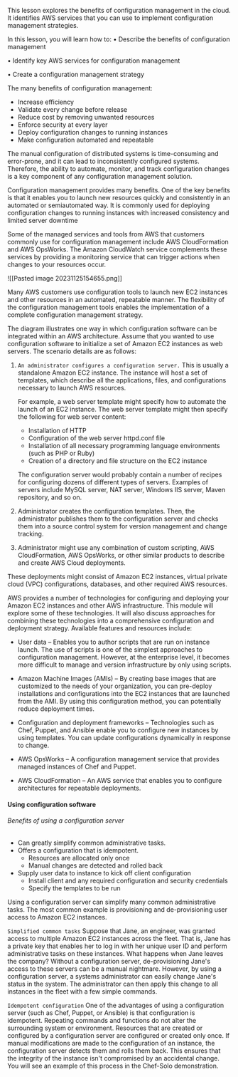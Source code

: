 This lesson explores the benefits of configuration management in the cloud. It identifies AWS services that you can use to implement configuration management strategies.

In this lesson, you will learn how to:
• Describe the benefits of configuration management 

• Identify key AWS services for configuration management 

• Create a configuration management strategy



The many benefits of configuration management:
- Increase efficiency 
- Validate every change before release
- Reduce cost by removing unwanted resources
- Enforce security at every layer
- Deploy configuration changes to running instances
- Make configuration automated and repeatable


The manual configuration of distributed systems is time-consuming and error-prone, and it can lead to inconsistently configured systems. Therefore, the ability to automate, monitor, and track configuration changes is a key component of any configuration management solution.

Configuration management provides many benefits. One of the key benefits is that it enables you to launch new resources quickly and consistently in an automated or semiautomated way. It is commonly used for deploying configuration changes to running instances with increased consistency and limited server downtime

Some of the managed services and tools from AWS that customers commonly use for configuration management include AWS CloudFormation and AWS OpsWorks. The Amazon CloudWatch service complements these services by providing a monitoring service that can trigger actions when changes to your resources occur.

![[Pasted image 20231125154655.png]]

Many AWS customers use configuration tools to launch new EC2 instances and other resources in an automated, repeatable manner. The flexibility of the configuration management tools enables the implementation of a complete configuration management strategy.

The diagram illustrates one way in which configuration software can be integrated within an AWS architecture. Assume that you wanted to use configuration software to initialize a set of Amazon EC2 instances as web servers. The scenario details are as follows:
1. `An administrator configures a configuration server.`
	This is usually a standalone Amazon EC2 instance. The instance will host a set of templates, which describe all the applications, files, and configurations necessary to launch AWS resources. 
	
	For example, a web server template might specify how to automate the launch of an EC2 instance.
	The web server template might then specify the following for web server content: 
	 - Installation of HTTP
	 - Configuration of the web server httpd.conf file 
	 - Installation of all necessary programming language environments (such as PHP or Ruby)
	 - Creation of a directory and file structure on the EC2 instance
	 
	 The configuration server would probably contain a number of recipes for configuring dozens of different types of servers. Examples of servers include MySQL server, NAT server, Windows IIS server, Maven repository, and so on.

2. Administrator creates the configuration templates. Then, the administrator publishes them to the configuration server and checks them into a source control system for version management and change tracking.
   
3. Administrator might use any combination of custom scripting, AWS CloudFormation, AWS OpsWorks, or other similar products to describe and create AWS Cloud deployments. 

These deployments might consist of Amazon EC2 instances, virtual private cloud (VPC) configurations, databases, and other required AWS resources.


AWS provides a number of technologies for configuring and deploying your Amazon EC2 instances and other AWS infrastructure. This module will explore some of these technologies. It will also discuss approaches for combining these technologies into a comprehensive configuration and deployment strategy. Available features and resources include:
- User data – Enables you to author scripts that are run on instance launch. The use of scripts is one of the simplest approaches to configuration management. However, at the enterprise level, it becomes more difficult to manage and version infrastructure by only using scripts.
  
- Amazon Machine Images (AMIs) – By creating base images that are customized to the needs of your organization, you can pre-deploy installations and configurations into the EC2 instances that are launched from the AMI. By using this configuration method, you can potentially reduce deployment times.
  
- Configuration and deployment frameworks – Technologies such as Chef, Puppet, and Ansible enable you to configure new instances by using templates. You can update configurations dynamically in response to change.
  
- AWS OpsWorks – A configuration management service that provides managed instances of Chef and Puppet.
  
- AWS CloudFormation – An AWS service that enables you to configure architectures for repeatable deployments.


#### Using configuration software
###### Benefits of using a configuration server
- Can greatly simplify common administrative tasks.
- Offers a configuration that is idempotent.
	- Resources are allocated only once
	- Manual changes are detected and rolled back
- Supply user data to instance to kick off client configuration
	- Install client and any required configuration and security credentials
	- Specify the templates to be run

Using a configuration server can simplify many common administrative tasks. The most common example is provisioning and de-provisioning user access to Amazon EC2 instances.

`Simplified common tasks`
Suppose that Jane, an engineer, was granted access to multiple Amazon EC2 instances across the fleet. That is, Jane has a private key that enables her to log in with her unique user ID and perform administrative tasks on these instances. What happens when Jane leaves the company? Without a configuration server, de-provisioning Jane's access to these servers can be a manual nightmare. However, by using a configuration server, a systems administrator can easily change Jane's status in the system. The administrator can then apply this change to all instances in the fleet with a few simple commands.

`Idempotent configuration`
One of the advantages of using a configuration server (such as Chef, Puppet, or Ansible) is that configuration is idempotent. Repeating commands and functions do not alter the surrounding system or environment. Resources that are created or configured by a configuration server are configured or created only once. If manual modifications are made to the configuration of an instance, the configuration server detects them and rolls them back. This ensures that the integrity of the instance isn't compromised by an accidental change. You will see an example of this process in the Chef-Solo demonstration.

